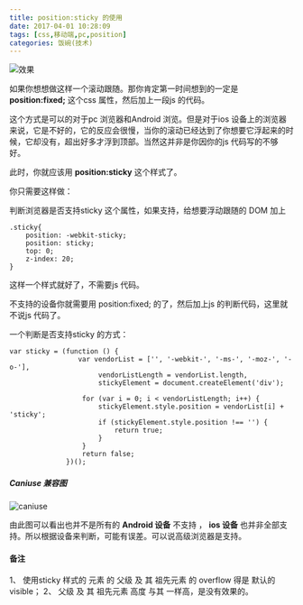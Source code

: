 ```yaml
---
title: position:sticky 的使用 
date: 2017-04-01 10:28:09
tags: [css,移动端,pc,position]
categories: 饭碗(技术)
---
```


![效果](http://image.tf56.com/dfs/group1/M00/3B/C1/CiFBCVn5MtiAXEZ9AANVkO5kPvw994.gif)


如果你想想做这样一个滚动跟随。那你肯定第一时间想到的一定是 **position:fixed;** 这个css 属性，然后加上一段js 的代码。

这个方式是可以的对于pc 浏览器和Android 浏览。但是对于ios 设备上的浏览器来说，它是不好的，它的反应会很慢，当你的滚动已经达到了你想要它浮起来的时候，它却没有，超出好多才浮到顶部。当然这并非是你因你的js  代码写的不够好。

此时，你就应该用 **position:sticky** 这个样式了。

你只需要这样做：

判断浏览器是否支持sticky  这个属性，如果支持，给想要浮动跟随的 DOM 加上 
```
.sticky{
    position: -webkit-sticky;
    position: sticky;
    top: 0;
    z-index: 20;
}
```
这样一个样式就好了，不需要js 代码。

不支持的设备你就需要用  position:fixed; 的了，然后加上js 的判断代码，这里就不说js 代码了。

一个判断是否支持sticky 的方式：
```
var sticky = (function () {
                 var vendorList = ['', '-webkit-', '-ms-', '-moz-', '-o-'],
                      vendorListLength = vendorList.length,
                      stickyElement = document.createElement('div');

                  for (var i = 0; i < vendorListLength; i++) {
                      stickyElement.style.position = vendorList[i] + 'sticky';
                      if (stickyElement.style.position !== '') {
                          return true;
                      }
                  }
                  return false;
              })();
```

##### Caniuse 兼容图
![caniuse](http://image.tf56.com/dfs/group1/M00/3B/C3/CiFBCln5MsaAf1HRAAEnHj11z2w245.png)

由此图可以看出也并不是所有的 **Android  设备**  不支持  ， **ios 设备**  也并非全部支持。所以根据设备来判断，可能有误差。可以说高级浏览器是支持。

#### 备注

1、 使用sticky 样式的 元素  的  父级 及 其 祖先元素 的 overflow  得是  默认的 visible；
2、 父级 及 其 祖先元素 高度 与其 一样高，是没有效果的。